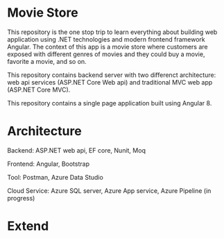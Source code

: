 # Movie Store

This repository is the one stop trip to learn everything about building web application using .NET technologies and modern frontend framework Angular. The context of this app is a movie store where customers are exposed with different genres of movies and they could buy a movie, favorite a movie, and so on.

This repository contains backend server with two differenct architecture: web api services (ASP.NET Core Web api) and traditional MVC web app (ASP.NET Core MVC).

This repository contains a single page application built using Angular 8.

# Architecture

Backend: ASP.NET web api, EF core, Nunit, Moq

Frontend: Angular, Bootstrap

Tool: Postman, Azure Data Studio

Cloud Service: Azure SQL server, Azure App service, Azure Pipeline (in progress)

# Extend
